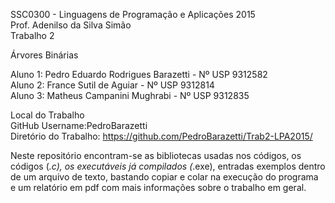 SSC0300 - Linguagens de Programação e Aplicações 2015                                         
Prof. Adenilso da Silva Simão                       
Trabalho 2                              

Árvores Binárias                                             

Aluno 1: Pedro Eduardo Rodrigues Barazetti - Nº USP 9312582                           
Aluno 2: France Sutil de Aguiar - Nº USP 9312814                                                          
Aluno 3: Matheus Campanini Mughrabi - Nº USP 9312835                                                        

Local do Trabalho                     
GitHub Username:PedroBarazetti                              
Diretório do Trabalho: https://github.com/PedroBarazetti/Trab2-LPA2015/                                           

Neste repositório encontram-se as bibliotecas usadas nos códigos, os códigos (*.c), os executáveis já compilados (*.exe), entradas exemplos dentro de um arquivo de texto, bastando copiar e colar na execução do programa e um relatório em pdf com mais informações sobre o trabalho em geral.
